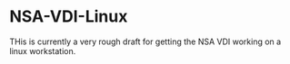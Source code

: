 # NSA-VDI-Linux
THis is currently a very rough draft for getting the NSA VDI working on a linux workstation.

